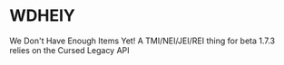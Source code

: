 # WDHEIY
We Don't Have Enough Items Yet!
A TMI/NEI/JEI/REI thing for beta 1.7.3
relies on the Cursed Legacy API
